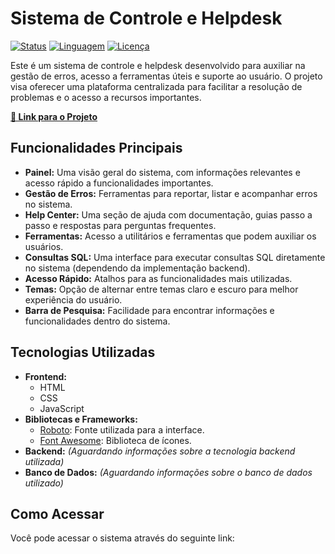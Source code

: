 # Sistema de Controle e Helpdesk

[![Status](https://img.shields.io/badge/Status-Em%20Desenvolvimento-yellow)](https://github.com/jonathanmesquita/oracle-opera-5-property-management-solutions)
[![Linguagem](https://img.shields.io/badge/Linguagem-HTML%2FCSS%2FJavaScript-blue)](https://developer.mozilla.org/pt-BR/docs/Web/HTML)
[![Licença](https://img.shields.io/badge/Licen%C3%A7a-MIT-green)](https://opensource.org/licenses/MIT)

Este é um sistema de controle e helpdesk desenvolvido para auxiliar na gestão de erros, acesso a ferramentas úteis e suporte ao usuário. O projeto visa oferecer uma plataforma centralizada para facilitar a resolução de problemas e o acesso a recursos importantes.

**[🔗 Link para o Projeto](https://jonathanmesquita.github.io/oracle-opera-5-property-management-solutions/)**

## Funcionalidades Principais

* **Painel:** Uma visão geral do sistema, com informações relevantes e acesso rápido a funcionalidades importantes.
* **Gestão de Erros:** Ferramentas para reportar, listar e acompanhar erros no sistema.
* **Help Center:** Uma seção de ajuda com documentação, guias passo a passo e respostas para perguntas frequentes.
* **Ferramentas:** Acesso a utilitários e ferramentas que podem auxiliar os usuários.
* **Consultas SQL:** Uma interface para executar consultas SQL diretamente no sistema (dependendo da implementação backend).
* **Acesso Rápido:** Atalhos para as funcionalidades mais utilizadas.
* **Temas:** Opção de alternar entre temas claro e escuro para melhor experiência do usuário.
* **Barra de Pesquisa:** Facilidade para encontrar informações e funcionalidades dentro do sistema.

## Tecnologias Utilizadas

* **Frontend:**
    * HTML
    * CSS
    * JavaScript
* **Bibliotecas e Frameworks:**
    * [Roboto](https://fonts.google.com/specimen/Roboto): Fonte utilizada para a interface.
    * [Font Awesome](https://fontawesome.com/): Biblioteca de ícones.
* **Backend:** *(Aguardando informações sobre a tecnologia backend utilizada)*
* **Banco de Dados:** *(Aguardando informações sobre o banco de dados utilizado)*

## Como Acessar

Você pode acessar o sistema através do seguinte link:
